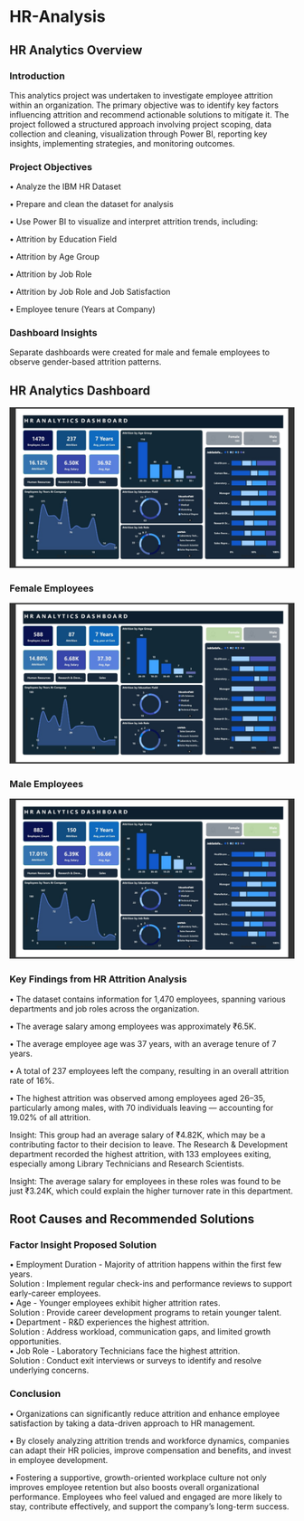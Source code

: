 # HR-Analysis

## HR Analytics Overview

### Introduction
This analytics project was undertaken to investigate employee attrition within an organization. The primary objective was to identify key factors influencing attrition and recommend actionable solutions to mitigate it. The project followed a structured approach involving project scoping, data collection and cleaning, visualization through Power BI, reporting key insights, implementing strategies, and monitoring outcomes.

### Project Objectives

• Analyze the IBM HR Dataset

• Prepare and clean the dataset for analysis

• Use Power BI to visualize and interpret attrition trends, including:

   • Attrition by Education Field

   • Attrition by Age Group

   • Attrition by Job Role

   • Attrition by Job Role and Job Satisfaction

   • Employee tenure (Years at Company)

### Dashboard Insights
Separate dashboards were created for male and female employees to observe gender-based attrition patterns.
## HR Analytics Dashboard

![HR Dashboard](HR%20data%20dashboard.jpg)

### Female Employees
![HR Dashboard](Female.jpg)

### Male Employees
![HR Dashboard](Male.jpg)

### Key Findings from HR Attrition Analysis

• The dataset contains information for 1,470 employees, spanning various departments and job roles across the organization.

• The average salary among employees was approximately ₹6.5K.

• The average employee age was 37 years, with an average tenure of 7 years.

• A total of 237 employees left the company, resulting in an overall attrition rate of 16%.

• The highest attrition was observed among employees aged 26–35, particularly among males, with 70 individuals leaving — accounting for 19.02% of all attrition.

Insight: This group had an average salary of ₹4.82K, which may be a contributing factor to their decision to leave.
The Research & Development department recorded the highest attrition, with 133 employees exiting, especially among Library Technicians and Research Scientists.

Insight: The average salary for employees in these roles was found to be just ₹3.24K, which could explain the higher turnover rate in this department.

## Root Causes and Recommended Solutions

### Factor	Insight	Proposed Solution
• Employment Duration - Majority of attrition happens within the first few years. <br/>
       Solution : Implement regular check-ins and performance reviews to support early-career employees.<br/>
• Age - Younger employees exhibit higher attrition rates. <br/>
       Solution : Provide career development programs to retain younger talent.<br/>
• Department - R&D experiences the highest attrition.<br/>
       Solution : Address workload, communication gaps, and limited growth opportunities.<br/>
• Job Role - Laboratory Technicians face the highest attrition.<br/>
       Solution : Conduct exit interviews or surveys to identify and resolve underlying concerns.<br/>
 
### Conclusion
• Organizations can significantly reduce attrition and enhance employee satisfaction by taking a data-driven approach to HR management.

• By closely analyzing attrition trends and workforce dynamics, companies can adapt their HR policies, improve compensation and benefits, and invest in employee development.

• Fostering a supportive, growth-oriented workplace culture not only improves employee retention but also boosts overall organizational performance. Employees who feel valued and engaged are more likely to stay, contribute effectively, and support the company’s long-term success.

